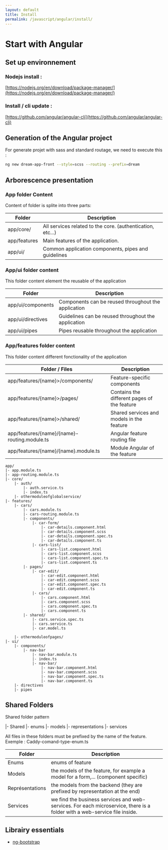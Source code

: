 ```yaml
---
layout: default
title: Install
permalink: /javascript/angular/install/
---
```


# Start with Angular

## Set up environnement

### Nodejs install :

[https://nodejs.org/en/download/package-manager/](https://nodejs.org/en/download/package-manager/)

### Install / cli update :

[https://github.com/angular/angular-cli](https://github.com/angular/angular-cli)

## Generation of the Angular project

For generate projet with sass and standard routage, we need to execute this :

```bash
ng new dream-app-front --style=scss --routing --prefix=dream
```

## Arborescence presentation

### App folder Content

Content of folder is splite into three parts:

| Folder       | Description                                                |
| ------------ | ---------------------------------------------------------- |
| app/core/    | All services related to the core. (authentication, etc...) |
| app/features | Main features of the application.                          |
| app/ui/      | Common application components, pipes and guidelines        |

### App/ui folder content

This folder content element the reusable of the application

| Folder            | Description                                         |
| ----------------- | --------------------------------------------------- |
| app/ui/components | Components can be reused throughout the application |
| app/ui/directives | Guidelines can be reused throughout the application |
| app/ui/pipes      | Pipes reusable throughout the application           |

### App/features folder content

This folder content different fonctionality of the application

| Folder / Files                               | Description                                 |
| -------------------------------------------- | ------------------------------------------- |
| app/features/{name}>/components/             | Feature-specific components                 |
| app/features/{name}>/pages/                  | Contains the different pages of the feature |
| app/features/{name}>/shared/                 | Shared services and models in the feature   |
| app/features/{name}/{name}-routing.module.ts | Angular feature routing file                |
| app/features/{name}/{name}.module.ts         | Module Angular of the feature               |

```
app/
|- app.module.ts
|- app-routing.module.ts
|- core/
    |- auth/
        |- auth.service.ts
        |- index.ts
    |- othermoduleofglobalservice/
|- features/
    |- cars/
        |- cars.module.ts
        |- cars-routing.module.ts
        |- components/
            |- car-form/
                |- car-details.component.html
                |- car-details.component.scss
                |- car-details.component.spec.ts
                |- car-details.component.ts
            |- cars-list/
                |- cars-list.component.html
                |- cars-list.component.scss
                |- cars-list.component.spec.ts
                |- cars-list.component.ts
        |- pages/
            |- car-edit/
                |- car-edit.component.html
                |- car-edit.component.scss
                |- car-edit.component.spec.ts
                |- car-edit.component.ts
            |- cars/
                |- cars.component.html
                |- cars.component.scss
                |- cars.component.spec.ts
                |- cars.component.ts
        |- shared/
            |- cars.service.spec.ts
            |- cars.service.ts
            |- car.model.ts

    |- othermoduleofpages/
|- ui/
    |- components/
        |- nav-bar
            |- nav-bar.module.ts
            |- index.ts
            |- nav-bar/
                |- nav-bar.component.html
                |- nav-bar.component.scss
                |- nav-bar.component.spec.ts
                |- nav-bar.component.ts
    |- directives
    |- pipes
```

## Shared Folders

Shared folder pattern

|- Shared
|- enums
|- models
|- representations
|- services

All files in these folders must be prefixed by the name of the feature.
Exemple : Caddy-comand-type-enum.ts

| Folder          | Description                                                                                                              |
| --------------- | ------------------------------------------------------------------------------------------------------------------------ |
| Enums           | enums of feature                                                                                                         |
| Models          | the models of the feature, for example a model for a form,... (component specific)                                       |
| Représentations | the models from the backend (they are prefixed by representation at the end)                                             |
| Services        | we find the business services and web-services. For each microservice, there is a folder with a web-service file inside. |

## Librairy essentials

- [ng-bootstrap ](https://ng-bootstrap.github.io/#/getting-started)
<l>
